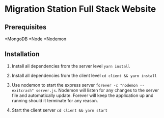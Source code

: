 # Migration Station Full Stack Website 


## Prerequisites

*MongoDB
*Node
*Nodemon

## Installation

1. Install all dependencies from the server level `yarn install`

2. Install all dependencies from the client level `cd client && yarn install`

3. Use nodemon to start the express server `forever -c "nodemon --exitcrash" server.js`. Nodemon will listen for any changes to the server file and automatically update. Forever will keep the application up and running should it terminate for any reason.

4. Start the client server `cd client && yarn start`
